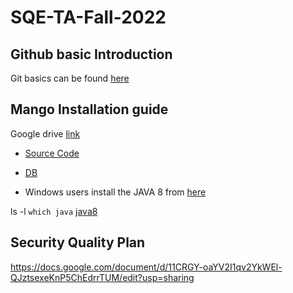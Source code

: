 # SQE-TA-Fall-2022

## Github basic Introduction
Git basics can be found [here](https://rogerdudler.github.io/git-guide/)

## Mango Installation guide

Google drive [link](https://drive.google.com/drive/folders/1zsGemidVeRAzKehKNOEbgn95jVGUUc2N?usp=sharing)



- [Source Code](https://drive.google.com/file/d/1sec7Ky9xzzjqyLG7VA0Jx0LBXsIEUJgh/view?usp=sharing)
- [DB](https://drive.google.com/file/d/1pyzsxMktjIO_sLsgbD3Y4lqF8xEl6vqt/view?usp=sharing)

- Windows users install the JAVA 8 from [here](https://www.openlogic.com/openjdk-downloads?field_java_parent_version_target_id=416&field_operating_system_target_id=436&field_architecture_target_id=391&field_java_package_target_id=396)

ls -l `which java` [java8](https://www.oracle.com/java/technologies/downloads/#jre8-macos)


## Security Quality Plan

https://docs.google.com/document/d/11CRGY-oaYV2I1qv2YkWEl-QJztsexeKnP5ChEdrrTUM/edit?usp=sharing





